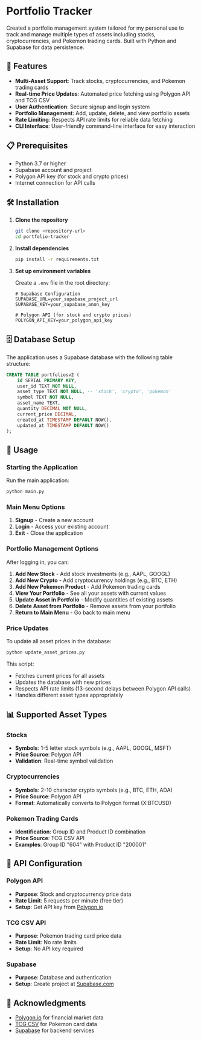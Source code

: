 # Portfolio Tracker

Created a portfolio management system tailored for my personal use to track and manage multiple types of assets including stocks, cryptocurrencies, and Pokemon trading cards. Built with Python and Supabase for data persistence.

## 🚀 Features

- **Multi-Asset Support**: Track stocks, cryptocurrencies, and Pokemon trading cards
- **Real-time Price Updates**: Automated price fetching using Polygon API and TCG CSV
- **User Authentication**: Secure signup and login system
- **Portfolio Management**: Add, update, delete, and view portfolio assets
- **Rate Limiting**: Respects API rate limits for reliable data fetching
- **CLI Interface**: User-friendly command-line interface for easy interaction

## 📋 Prerequisites

- Python 3.7 or higher
- Supabase account and project
- Polygon API key (for stock and crypto prices)
- Internet connection for API calls

## 🛠️ Installation

1. **Clone the repository**
   ```bash
   git clone <repository-url>
   cd portfolio-tracker
   ```

2. **Install dependencies**
   ```bash
   pip install -r requirements.txt
   ```

3. **Set up environment variables**
   
   Create a `.env` file in the root directory:
   ```env
   # Supabase Configuration
   SUPABASE_URL=your_supabase_project_url
   SUPABASE_KEY=your_supabase_anon_key
   
   # Polygon API (for stock and crypto prices)
   POLYGON_API_KEY=your_polygon_api_key
   ```

## 🗄️ Database Setup

The application uses a Supabase database with the following table structure:

```sql
CREATE TABLE portfoliosv2 (
    id SERIAL PRIMARY KEY,
    user_id TEXT NOT NULL,
    asset_type TEXT NOT NULL, -- 'stock', 'crypto', 'pokemon'
    symbol TEXT NOT NULL,
    asset_name TEXT,
    quantity DECIMAL NOT NULL,
    current_price DECIMAL,
    created_at TIMESTAMP DEFAULT NOW(),
    updated_at TIMESTAMP DEFAULT NOW()
);
```

## 🎯 Usage

### Starting the Application

Run the main application:
```bash
python main.py
```

### Main Menu Options

1. **Signup** - Create a new account
2. **Login** - Access your existing account
3. **Exit** - Close the application

### Portfolio Management Options

After logging in, you can:

1. **Add New Stock** - Add stock investments (e.g., AAPL, GOOGL)
2. **Add New Crypto** - Add cryptocurrency holdings (e.g., BTC, ETH)
3. **Add New Pokemon Product** - Add Pokemon trading cards
4. **View Your Portfolio** - See all your assets with current values
5. **Update Asset in Portfolio** - Modify quantities of existing assets
6. **Delete Asset from Portfolio** - Remove assets from your portfolio
7. **Return to Main Menu** - Go back to main menu

### Price Updates

To update all asset prices in the database:
```bash
python update_asset_prices.py
```

This script:
- Fetches current prices for all assets
- Updates the database with new prices
- Respects API rate limits (13-second delays between Polygon API calls)
- Handles different asset types appropriately

## 📊 Supported Asset Types

### Stocks
- **Symbols**: 1-5 letter stock symbols (e.g., AAPL, GOOGL, MSFT)
- **Price Source**: Polygon API
- **Validation**: Real-time symbol validation

### Cryptocurrencies
- **Symbols**: 2-10 character crypto symbols (e.g., BTC, ETH, ADA)
- **Price Source**: Polygon API
- **Format**: Automatically converts to Polygon format (X:BTCUSD)

### Pokemon Trading Cards
- **Identification**: Group ID and Product ID combination
- **Price Source**: TCG CSV API
- **Examples**: Group ID "604" with Product ID "200001"

## 🔧 API Configuration

### Polygon API
- **Purpose**: Stock and cryptocurrency price data
- **Rate Limit**: 5 requests per minute (free tier)
- **Setup**: Get API key from [Polygon.io](https://polygon.io/)

### TCG CSV API
- **Purpose**: Pokemon trading card price data
- **Rate Limit**: No rate limits
- **Setup**: No API key required

### Supabase
- **Purpose**: Database and authentication
- **Setup**: Create project at [Supabase.com](https://supabase.com/)

## 🙏 Acknowledgments

- [Polygon.io](https://polygon.io/) for financial market data
- [TCG CSV](https://tcgcsv.com/) for Pokemon card data
- [Supabase](https://supabase.com/) for backend services
